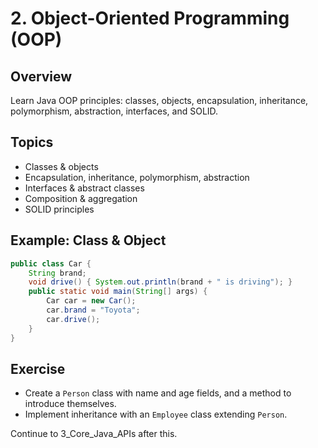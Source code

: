 # 2. Object-Oriented Programming (OOP)

## Overview
Learn Java OOP principles: classes, objects, encapsulation, inheritance, polymorphism, abstraction, interfaces, and SOLID.

## Topics
- Classes & objects
- Encapsulation, inheritance, polymorphism, abstraction
- Interfaces & abstract classes
- Composition & aggregation
- SOLID principles

## Example: Class & Object
```java
public class Car {
    String brand;
    void drive() { System.out.println(brand + " is driving"); }
    public static void main(String[] args) {
        Car car = new Car();
        car.brand = "Toyota";
        car.drive();
    }
}
```

## Exercise
- Create a `Person` class with name and age fields, and a method to introduce themselves.
- Implement inheritance with an `Employee` class extending `Person`.

Continue to 3_Core_Java_APIs after this.

